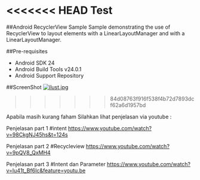 <<<<<<< HEAD
Test
=======
##Android RecyclerView Sample
Sample demonstrating the use of RecyclerView to layout elements with a LinearLayoutManager and with a LinearLayoutManager.

##Pre-requisites

* Android SDK 24
* Android Build Tools v24.0.1
* Android Support Repository

##ScreenShot
[![ilust.jpg](https://s4.postimg.org/q2agbzsm5/ilust.jpg)](https://postimg.org/image/kqvjra6jd/)
>>>>>>> 84d08763f916f538f4b72d7893dcf62a6d1957bd


Apabila masih kurang faham Silahkan lihat penjelasan via youtube :

Penjelasan part 1 #intent
https://www.youtube.com/watch?v=98CkgNJ45hs&t=124s

Penjelasan part 2 #Recycleview
https://www.youtube.com/watch?v=9pQV8_QxMH4

Penjelasan part 3 #Intent dan Parameter
https://www.youtube.com/watch?v=Iu41t_Bf6Ic&feature=youtu.be